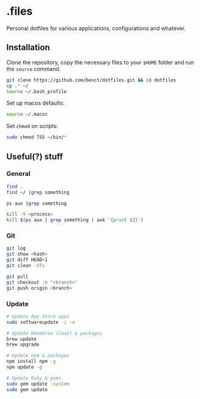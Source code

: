 # .files
Personal dotfiles for various applications, configurations and whatever.

## Installation

Clone the repository, copy the necessary files to your `$HOME` folder and run the `source` command.
```bash
git clone https://github.com/benct/dotfiles.git && cd dotfiles
cp .* ~/
source ~/.bash_profile
```

Set up macos defaults:
```bash
source ~/.macos
```

Set `chmod` on scripts:
```bash
sudo chmod 755 ~/bin/*
```

## Useful(?) stuff

### General
```bash
find .
find ~/ |grep something

ps aux |grep something

kill -9 <process>
kill $(ps aux | grep something | awk '{print $2}')
```

### Git
```bash
git log
git show <hash>
git diff HEAD~1
git clean -dfx

git pull
git checkout -b "<branch>"
git push origin <branch>
```

### Update
```bash
# Update App Store apps
sudo softwareupdate -i -a

# Update Homebrew (Cask) & packages
brew update
brew upgrade

# Update npm & packages
npm install npm -g
npm update -g

# Update Ruby & gems
sudo gem update -system
sudo gem update
```
